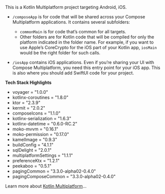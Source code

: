 This is a Kotlin Multiplatform project targeting Android, iOS.

* `/composeApp` is for code that will be shared across your Compose Multiplatform applications.
  It contains several subfolders:
  - `commonMain` is for code that’s common for all targets.
  - Other folders are for Kotlin code that will be compiled for only the platform indicated in the folder name.
    For example, if you want to use Apple’s CoreCrypto for the iOS part of your Kotlin app,
    `iosMain` would be the right folder for such calls.

* `/iosApp` contains iOS applications. Even if you’re sharing your UI with Compose Multiplatform, 
  you need this entry point for your iOS app. This is also where you should add SwiftUI code for your project.

**Tech Stack Highlights**
- voyager = "1.0.0"
- kotlinx-coroutines = "1.8.0"
- ktor = "2.3.9"
- kermit = "2.0.2"
- composeIcons = "1.1.0"
- kotlinx-serialization = "1.6.3"
- kotlinx-datetime = "0.6.0-RC.2"
- moko-mvvm = "0.16.1"
- moko-permission = "0.17.0"
- kamelImage = "0.9.3"
- buildConfig = "4.1.1"
- sqlDelight = "2.0.1"
- multiplatformSettings = "1.1.1"
- preferenceKtx = "1.2.1"
- peekaboo = "0.5.1"
- pagingCommon = "3.3.0-alpha02-0.4.0"
- pagingComposeCommon = "3.3.0-alpha02-0.4.0"

Learn more about [Kotlin Multiplatform](https://www.jetbrains.com/help/kotlin-multiplatform-dev/get-started.html)…
